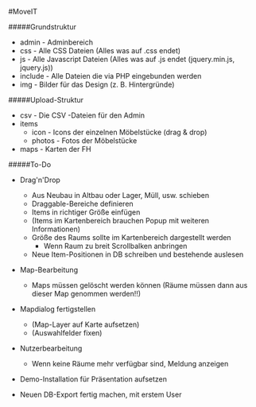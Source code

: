#MoveIT

#####Grundstruktur
- admin - Adminbereich
- css - Alle CSS Dateien (Alles was auf .css endet)
- js - Alle Javascript Dateien (Alles was auf .js endet (jquery.min.js, jquery.js))
- include - Alle Dateien die via PHP eingebunden werden
- img - Bilder für das Design (z. B. Hintergründe)

#####Upload-Struktur
 - csv   - Die CSV -Dateien für den Admin
 - items
   - icon   - Icons der einzelnen Möbelstücke (drag & drop)
   - photos - Fotos der Möbelstücke
 - maps  - Karten der FH


#####To-Do
- Drag'n'Drop
    - Aus Neubau in Altbau oder Lager, Müll, usw. schieben
    - Draggable-Bereiche definieren
    - Items in richtiger Größe einfügen
    - (Items im Kartenbereich brauchen Popup mit weiteren Informationen)
    - Größe des Raums sollte im Kartenbereich dargestellt werden
        - Wenn Raum zu breit Scrollbalken anbringen
    - Neue Item-Positionen in DB schreiben und bestehende auslesen
- Map-Bearbeitung
    - Maps müssen gelöscht werden können (Räume müssen dann aus dieser Map genommen werden!!)
- Mapdialog fertigstellen
    - (Map-Layer auf Karte aufsetzen)
    - (Auswahlfelder fixen)
- Nutzerbearbeitung
    - Wenn keine Räume mehr verfügbar sind, Meldung anzeigen

- Demo-Installation für Präsentation aufsetzen
- Neuen DB-Export fertig machen, mit erstem User

